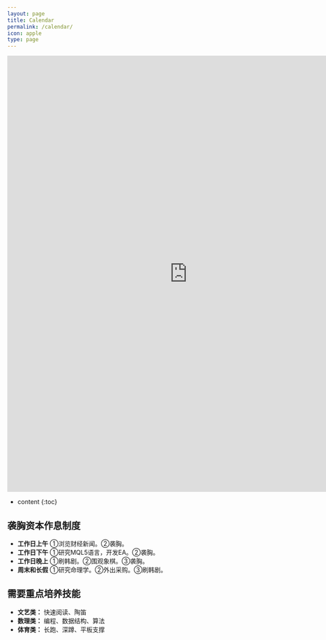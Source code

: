 ```yaml
---
layout: page
title: Calendar
permalink: /calendar/
icon: apple
type: page
---
```


<iframe frameborder="0" width="825" height="1000" scrolling="yes" src="https://rili-d.jin10.com/open.php?fontSize=14px&theme=darkgray"></iframe>

* content
{:toc}


## 袭胸资本作息制度
* **工作日上午**
①浏览财经新闻。②袭胸。
* **工作日下午**
①研究MQL5语言，开发EA。②袭胸。
* **工作日晚上**
①刷韩剧。②围观象棋。③袭胸。
* **周末和长假**
①研究命理学。②外出采购。③刷韩剧。

## 需要重点培养技能
* **文艺类：** 快速阅读、陶笛
* **数理类：** 编程、数据结构、算法
* **体育类：** 长跑、深蹲、平板支撑
